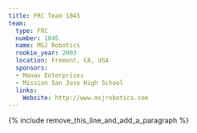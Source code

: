 ```yaml
---
title: FRC Team 1045
team:
  type: FRC
  number: 1045
  name: MSJ Robotics
  rookie_year: 2003
  location: Fremont, CA, USA
  sponsors:
  - Manav Enterprises
  - Mission San Jose High School
  links:
    Website: http://www.msjrobotics.com
---
```


{% include remove_this_line_and_add_a_paragraph %}